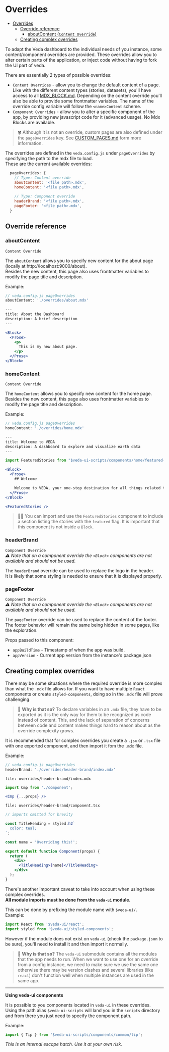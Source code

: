 # Overrides

- [Overrides](#overrides)
  - [Override reference](#override-reference)
    - [aboutContent (`Content Override`)](#aboutcontent-content-override)
  - [Creating complex overrides](#creating-complex-overrides)


To adapt the Veda dashboard to the individual needs of you instance, some content/component overrides are provided. These overrides allow you to alter certain parts of the application, or inject code without having to fork the UI part of veda.

There are essentially 2 types of possible overrides:
- `Content Overrides` - allow you to change the default content of a page. Like with the different content types (stories, datasets), you'll have access to all [MDX_BLOCK.md](./MDX_BLOCKS.md). Depending on the content override you'll also be able to provide some frontmatter variables. The name of the override config variable will follow the `<name>Content` scheme.
- `Component Overrides` - allow you to alter a specific component of the app, by providing new javascript code for it (advanced usage). No Mdx Blocks are available.

> 🍀 Although it is not an override, custom pages are also defined under the `pageOverrides` key. See [CUSTOM_PAGES.md](./CUSTOM_PAGES.md) form more information.

The overrides are defined in the `veda.config.js` under `pageOverrides` by specifying the path to the mdx file to load.  
These are the current available overrides:

```js
  pageOverrides: {
    // Type: Content override
    aboutContent: '<file path>.mdx',
    homeContent: '<file path>.mdx',
    
    // Type: Component override
    headerBrand: '<file path>.mdx',
    pageFooter: '<file path>.mdx',
  }
```

## Override reference

### aboutContent
`Content Override`

The `aboutContent` allows you to specify new content for the about page (locally at http://localhost:9000/about).  
Besides the new content, this page also uses frontmatter variables to modify the page title and description.  

Example:
```js
// veda.config.js pageOverrides
aboutContent: './overrides/about.mdx'
```
```jsx
---
title: About the Dashboard
description: A brief description
---

<Block>
  <Prose>
    <p>
      This is my new about page.
    </p>
  </Prose>
</Block>
```

### homeContent
`Content Override`

The `homeContent` allows you to specify new content for the home page.  
Besides the new content, this page also uses frontmatter variables to modify the page title and description.  

Example:
```js
// veda.config.js pageOverrides
homeContent: './overrides/home.mdx'
```
```jsx
---
title: Welcome to VEDA
description: A dashboard to explore and visualize earth data
---

import FeaturedStories from "$veda-ui-scripts/components/home/featured-stories";

<Block>
  <Prose>
    ## Welcome

    Welcome to VEDA, your one-stop destination for all things related to earth datasets! Our website offers a vast collection of datasets that are designed to help researchers, policymakers, and concerned citizens. Our team of experts has curated and compiled the most up-to-date and comprehensive data on from various sources.
  </Prose>
</Block>

<FeaturedStories />
```

> 🧑‍🏫 You can import and use the `FeaturedStories` component to include a section listing the stories with the `featured` flag. It is important that this component is not inside a `Block`.

### headerBrand
`Component Override`  
_⚠️ Note that on a component override the `<Block>` components are not available and should not be used._

The `headerBrand` override can be used to replace the logo in the header.  
It is likely that some styling is needed to ensure that it is displayed properly.

### pageFooter
`Component Override`  
_⚠️ Note that on a component override the `<Block>` components are not available and should not be used._

The `pageFooter` override can be used to replace the content of the footer.  
The footer behavior will remain the same being hidden in some pages, like the exploration.  

Props passed to this component:  
- `appBuildTime` - Timestamp of when the app was build.
- `appVersion` - Current app version from the instance's package.json

## Creating complex overrides

There may be some situations where the required override is more complex than what the `.mdx` file allows for. If you want to have multiple `React` components or create `styled-components`, doing so in the `.mdx` file will prove challenging.

> 🙋 **Why is that so?** To declare variables in an `.mdx` file, they have to be exported as it is the only way for them to be recognized as code instead of content. This, and the lack of separation of concerns between code and content makes things hard to reason about as the override complexity grows.

It is recommended that for complex overrides you create a `.jsx` or `.tsx` file with one exported component, and then import it fom the `.mdx` file.

Example:
```js
// veda.config.js pageOverrides
headerBrand: './overrides/header-brand/index.mdx'
```
`file: overrides/header-brand/index.mdx`
```jsx
import Cmp from './component';

<Cmp {...props} />
```
`file: overrides/header-brand/component.tsx`
```jsx
// imports omitted for brevity

const TitleHeading = styled.h2`
  color: teal;
`;

const name = 'Overriding this!';

export default function Component(props) {
  return (
    <div>
      <TitleHeading>{name}</TitleHeading>
    </div>
  );
}
```

There's another important caveat to take into account when using these complex overrides.  
**All module imports must be done from the `veda-ui` module.**  

This can be done by prefixing the module name with `$veda-ui/`.  
Example:
```jsx
import React from '$veda-ui/react';
import styled from '$veda-ui/styled-components';
```

However if the module does not exist on `veda-ui` (check the `package.json` to be sure), you'll need to install it and then import it normally.

> 🙋 **Why is that so?** The `veda-ui` submodule contains all the modules that the app needs to run. When we want to use one for an override from a config instance, we need to make sure we use the same one otherwise there may be version clashes and several libraries (like `react`) don't function well when multiple instances are used in the same app.

---


**Using veda-ui components**  

It is possible to you components located in `veda-ui` in these overrides. Using the path alias `$veda-ui-scripts` will land you in the `scripts` directory and from there you just need to specify the component path.

Example:
```jsx
import { Tip } from '$veda-ui-scripts/components/common/tip';
```

_This is an internal escape hatch. Use it at your own risk._
